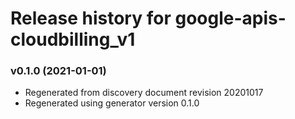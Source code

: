 # Release history for google-apis-cloudbilling_v1

### v0.1.0 (2021-01-01)

* Regenerated from discovery document revision 20201017
* Regenerated using generator version 0.1.0

